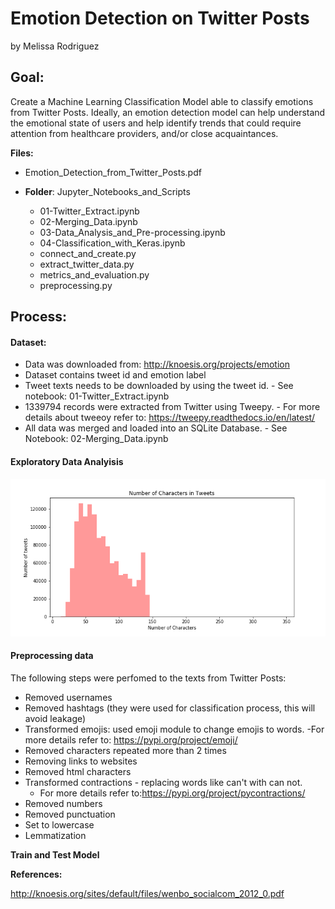 # Emotion Detection on Twitter Posts
by Melissa Rodriguez

## Goal:

Create a Machine Learning Classification Model able to classify emotions from Twitter Posts. Ideally, an emotion detection model can help understand the emotional state of users and help identify trends that could require attention from healthcare providers, and/or close acquaintances.

 __Files:__

- Emotion_Detection_from_Twitter_Posts.pdf

- __Folder__: Jupyter_Notebooks_and_Scripts
    - 01-Twitter_Extract.ipynb
    - 02-Merging_Data.ipynb
    - 03-Data_Analysis_and_Pre-processing.ipynb
    - 04-Classification_with_Keras.ipynb
    - connect_and_create.py
    - extract_twitter_data.py
    - metrics_and_evaluation.py
    - preprocessing.py
    
## Process:

#### Dataset:

- Data was downloaded from: http://knoesis.org/projects/emotion
- Dataset contains tweet id and emotion label
- Tweet texts needs to be downloaded by using the tweet id. - See notebook: 01-Twitter_Extract.ipynb
- 1339794 records were extracted from Twitter using Tweepy. -  For more details about tweeoy refer to: https://tweepy.readthedocs.io/en/latest/
- All data was merged and loaded into an SQLite Database. - See Notebook: 02-Merging_Data.ipynb

#### Exploratory Data Analyisis


![Lenght of Twitter Posts](./images/Tweets_Length.png "Lenght of Twitter Posts Text")




#### Preprocessing data

The following steps were perfomed to the texts from Twitter Posts:

- Removed usernames
- Removed hashtags (they were used for classification process, this will avoid leakage)
- Transformed emojis: used emoji module to change emojis to words.
    -For more details refer to: https://pypi.org/project/emoji/
- Removed characters repeated more than 2 times
- Removing links to websites
- Removed html characters
- Transformed contractions - replacing words like can't with can not.
    - For more details refer to:https://pypi.org/project/pycontractions/
- Removed numbers
- Removed punctuation
- Set to lowercase
- Lemmatization

__Train and Test Model__


        
__References:__

http://knoesis.org/sites/default/files/wenbo_socialcom_2012_0.pdf